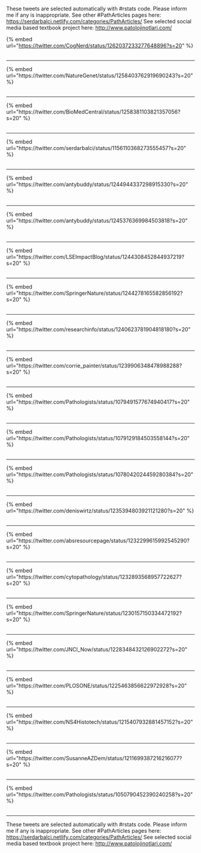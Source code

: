 

These tweets are selected automatically with #rstats code. Please inform me if any is inappropriate.
See other #PathArticles pages here: https://serdarbalci.netlify.com/categories/PathArticles/ 
See selected social media based textbook project here: http://www.patolojinotlari.com/

{% embed url="https://twitter.com/CogNerd/status/1262037233277648896?s=20" %}<br>
<br>
<hr>
{% embed url="https://twitter.com/NatureGenet/status/1258403762919690243?s=20" %}<br>
<br>
<hr>
{% embed url="https://twitter.com/BioMedCentral/status/1258381103821357056?s=20" %}<br>
<br>
<hr>
{% embed url="https://twitter.com/serdarbalci/status/1156110368273555457?s=20" %}<br>
<br>
<hr>
{% embed url="https://twitter.com/antybuddy/status/1244944337298915330?s=20" %}<br>
<br>
<hr>
{% embed url="https://twitter.com/antybuddy/status/1245376369984503818?s=20" %}<br>
<br>
<hr>
{% embed url="https://twitter.com/LSEImpactBlog/status/1244308452844937219?s=20" %}<br>
<br>
<hr>
{% embed url="https://twitter.com/SpringerNature/status/1244278165582856192?s=20" %}<br>
<br>
<hr>
{% embed url="https://twitter.com/researchinfo/status/1240623781904818180?s=20" %}<br>
<br>
<hr>
{% embed url="https://twitter.com/corrie_painter/status/1239906348478988288?s=20" %}<br>
<br>
<hr>
{% embed url="https://twitter.com/Pathologists/status/1079491577674940417?s=20" %}<br>
<br>
<hr>
{% embed url="https://twitter.com/Pathologists/status/1079129184503558144?s=20" %}<br>
<br>
<hr>
{% embed url="https://twitter.com/Pathologists/status/1078042024459280384?s=20" %}<br>
<br>
<hr>
{% embed url="https://twitter.com/deniswirtz/status/1235394803921121280?s=20" %}<br>
<br>
<hr>
{% embed url="https://twitter.com/absresourcepage/status/1232299615992545290?s=20" %}<br>
<br>
<hr>
{% embed url="https://twitter.com/cytopathology/status/1232893568957722627?s=20" %}<br>
<br>
<hr>
{% embed url="https://twitter.com/SpringerNature/status/1230157150334472192?s=20" %}<br>
<br>
<hr>
{% embed url="https://twitter.com/JNCI_Now/status/1228348432126902272?s=20" %}<br>
<br>
<hr>
{% embed url="https://twitter.com/PLOSONE/status/1225463856622972928?s=20" %}<br>
<br>
<hr>
{% embed url="https://twitter.com/NS4Histotech/status/1215407932881457152?s=20" %}<br>
<br>
<hr>
{% embed url="https://twitter.com/SusanneAZDem/status/1211699387216216077?s=20" %}<br>
<br>
<hr>
{% embed url="https://twitter.com/Pathologists/status/1050790452390240258?s=20" %}<br>
<br>
<hr>


These tweets are selected automatically with #rstats code. Please inform me if any is inappropriate.
See other #PathArticles pages here: https://serdarbalci.netlify.com/categories/PathArticles/ 
See selected social media based textbook project here: http://www.patolojinotlari.com/
